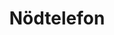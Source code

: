 ---
title: 'Nödtelefon'
symbol_image: '/images/symbols/kr/36.svg'
weight: 36
card: true
card_color: 'bg-symbol-green'
---